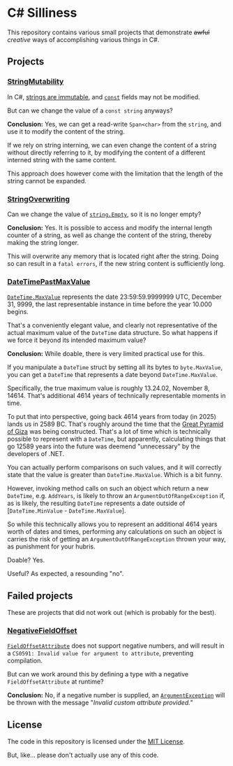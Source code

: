 # C# Silliness

This repository contains various small projects that demonstrate ~~awful~~ *creative* ways of accomplishing various things in C#.

## Projects

### [StringMutability](./src/StringMutability/Program.cs)

In C#, [strings are immutable](https://learn.microsoft.com/en-us/dotnet/csharp/programming-guide/strings/#immutability-of-strings), and [`const`](https://learn.microsoft.com/en-us/dotnet/csharp/language-reference/keywords/const) fields may not be modified.

But can we change the value of a `const string` anyways?

**Conclusion:** Yes, we can get a read-write `Span<char>` from the `string`, and use it to modify the content of the string.

If we rely on string interning, we can even change the content of a string without directly referring to it, by modifying the content of a different interned string with the same content.

This approach does however come with the limitation that the length of the string cannot be expanded.

### [StringOverwriting](./src/StringOverwriting/Program.cs)

Can we change the value of [`string.Empty`](https://learn.microsoft.com/en-us/dotnet/api/system.string.empty), so it is no longer empty?

**Conclusion:** Yes. It is possible to access and modify the internal length counter of a string, as well as change the content of the string, thereby making the string longer.

This will overwrite any memory that is located right after the string. Doing so can result in a `fatal errors`, if the new string content is sufficiently long.

### [DateTimePastMaxValue](./src/DateTimePastMaxValue/Program.cs)

[`DateTime.MaxValue`](https://learn.microsoft.com/en-us/dotnet/api/system.datetime.maxvalue) represents the date 23:59:59.9999999 UTC, December 31, 9999, the last representable instance in time before the year 10.000 begins.

That's a conveniently elegant value, and clearly not representative of the actual maximum value of the `DateTime` data structure. So what happens if we force it beyond its intended maximum value?

**Conclusion:** While doable, there is very limited practical use for this.

If you manipulate a `DateTime` struct by setting all its bytes to `byte.MaxValue`, you can get a `DateTime` that represents a date beyond `DateTime.MaxValue`.

Specifically, the true maximum value is roughly 13.24.02, November 8, 14614. That's additional 4614 years of technically representable moments in time.

To put that into perspective, going back 4614 years from today (in 2025) lands us in 2589 BC. That's roughly around the time that the [Great Pyramid of Giza](https://en.wikipedia.org/wiki/Great_Pyramid_of_Giza) was being constructed. That's a lot of time which is technically possible to represent with a `DateTime`, but apparently, calculating things that go 12589 years into the future was deemend "unnecessary" by the developers of .NET.

You can actually perform comparisons on such values, and it will correctly state that the value is greater than `DateTime.MaxValue`. Which is a bit funny.

However, invoking method calls on such an object which return a new `DateTime`, e.g. `AddYears`, is likely to throw an `ArgumentOutOfRangeException` if, as is likely, the resulting `DateTime` represents a date outside of [`DateTime.MinValue` - `DateTime.MaxValue`].

So while this technically allows you to represent an additional 4614 years worth of dates and times, performing any calculations on such an object is carries the risk of getting an `ArgumentOutOfRangeException` thrown your way, as punishment for your hubris.

Doable? Yes.

Useful? As expected, a resounding "no".

## Failed projects

These are projects that did not work out (which is probably for the best).

### [NegativeFieldOffset](./src/NegativeFieldOffset/Program.cs)

[`FieldOffsetAttribute`](https://learn.microsoft.com/en-us/dotnet/api/system.runtime.interopservices.fieldoffsetattribute) does not support negative numbers, and will result in a `CS0591: Invalid value for argument to attribute`, preventing compilation.

But can we work around this by defining a type with a negative `FieldOffsetAttribute` at runtime?

**Conclusion:** No, if a negative number is supplied, an [`ArgumentException`](https://learn.microsoft.com/en-us/dotnet/api/system.argumentexception) will be thrown with the message "*Invalid custom attribute provided.*"

## License

The code in this repository is licensed under the [MIT License](./LICENSE).

But, like... please don't actually use any of this code.
